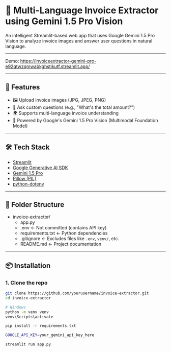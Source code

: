 # 🧾 Multi-Language Invoice Extractor using Gemini 1.5 Pro Vision

An intelligent Streamlit-based web app that uses Google Gemini 1.5 Pro Vision to analyze invoice images and answer user questions in natural language.

---

Demo: https://invoiceextractor-gemini-pro-e92qtwzqmwabkghstikutf.streamlit.app/

---

## 🚀 Features

- 🖼️ Upload invoice images (JPG, JPEG, PNG)
- 💬 Ask custom questions (e.g., "What's the total amount?")
- 🌍 Supports multi-language invoice understanding
- 🧠 Powered by Google's Gemini 1.5 Pro Vision (Multimodal Foundation Model)

---

## 🛠 Tech Stack

- [Streamlit](https://streamlit.io/)
- [Google Generative AI SDK](https://ai.google.dev/)
- [Gemini 1.5 Pro](https://deepmind.google/technologies/gemini/)
- [Pillow (PIL)](https://pillow.readthedocs.io/)
- [python-dotenv](https://pypi.org/project/python-dotenv/)

---

## 📂 Folder Structure

- invoice-extractor/
  - app.py
  - .env                 ← Not committed (contains API key)
  - requirements.txt     ← Python dependencies
  - .gitignore           ← Excludes files like `.env`, `venv/`, etc.
  - README.md            ← Project documentation

---

## 📦 Installation

### 1. Clone the repo
```bash
git clone https://github.com/yourusername/invoice-extractor.git
cd invoice-extractor

# Windows
python -m venv venv
venv\Scripts\activate

pip install -r requirements.txt

GOOGLE_API_KEY=your_gemini_api_key_here

streamlit run app.py
```

